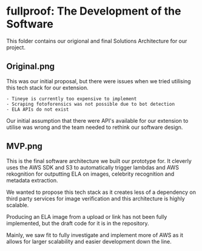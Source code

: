 # fullproof: The Development of the Software
This folder contains our origional and final Solutions Architecture for our project.</b >

## Original.png
This was our initial proposal, but there were issues when we tried utilising this tech stack for</b >
our extension.

    - Tineye is currently too expensive to implement
    - Scraping fotoforensics was not possible due to bot detection
    - ELA APIs do not exist

Our initial assumption that there were API's available for our extension to utilise was wrong</b >
and the team needed to rethink our software design.

## MVP.png
This is the final software architecture we built our prototype for. It cleverly uses the AWS SDK and S3 to </b >
automatically trigger lambdas and AWS rekognition for outputting ELA on images, celebrity recognition and metadata </b >
extraction.</b >

We wanted to propose this tech stack as it creates less of a dependency on third party services for image 
verification and this architecture is highly scalable.</b >

Producing an ELA image from a upload or link has not been fully implemented, but the draft code</b >
for it is in the repository.

Mainly, we saw fit to fully investigate and implement more of AWS as it allows for larger scalability and easier</b >
development down the line.

